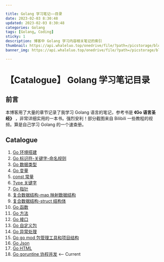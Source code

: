 ```yaml
---

title: Golang 学习笔记——目录
date: 2023-02-03 8:30:48
updated: 2023-02-03 8:30:48
categories: Golang
tags: [Golang, Coding]
sticky: 1
description: 博客中 Golang 学习内容相关笔记的索引
thumbnail: https://api.whaleluo.top/onedrive/file/?path=/picstorage/blog/Golang/icon_img.png
banner_img: https://api.whaleluo.top/onedrive/file/?path=/picstorage/blog/Golang/icon_img.png

---
```


# 【Catalogue】 Golang 学习笔记目录

## 前言

本博客用了大量的章节记录了我学习 Golang 语言的笔记，参考书是 **《Go 语言圣经》** ，非常详细实用的一本书。强烈安利！部分截图来自 Bilibili 一些教程的视频。算是自己学习 Golang 的一个速查册。

## Catalogue

1. [Go 环境搭建](/golang/golang-envbuild-note)
2. [Go 标识符-关键字-命名规则](/golang/golang-id-note)
3. [Go 数据类型](/golang/golang-datatype-note)
4. [Go 变量](/golang/golang-variable-note)
5. [const 常量](/golang/golang-const-note)
6. [Type 关键字](/golang/golang-type-keyword-note)
7. [Go 指针](/golang/golang-pointer-note)
8. [复合数据结构-map 映射数据结构](/golang/golang-map-note)
9. [复合数据结构-struct 结构体](/golang/golang-struct-note)
10. [Go 函数](/golang/golang-function-note)
11. [Go 方法](/golang/golang-method-note)
12. [Go 接口](/golang/golang-interface-note)
13. [Go 自定义包](/golang/golang-package-note)
14. [Go 异常处理](/golang/golang-error-note)
15. [Go go mod 包管理工具和项目结构](/golang/golang-project-and-gomod-note)
16. [Go Json](/golang/golang-JSON-note)
17. [Go HTML](/golang/golang-HTML-note)
18. [Go goruntine 协程并发](/golang/golang-goruntine-note) <-- Current
